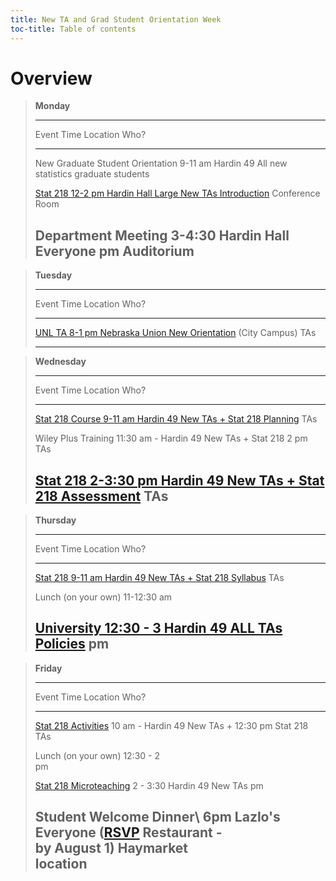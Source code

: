 ```yaml
---
title: New TA and Grad Student Orientation Week
toc-title: Table of contents
---
```


# Overview

<div>

> **Monday**
>
>   --------------------------------------------------------------------------------------
>   Event                                Time     Location            Who?
>   ------------------------------------ -------- ------------------- --------------------
>   New Graduate Student Orientation     9-11 am  Hardin 49           All new statistics
>                                                                     graduate students
>
>   [Stat 218                            12-2 pm  Hardin Hall Large   New TAs
>   Introduction](01-introduction.qmd)            Conference Room     
>
>   Department Meeting                   3-4:30   Hardin Hall         Everyone
>                                        pm       Auditorium          
>   --------------------------------------------------------------------------------------

</div>

<div>

> **Tuesday**
>
>   -----------------------------------------------------------------------------------------------------
>   Event                                                                 Time   Location          Who?
>   --------------------------------------------------------------------- ------ ----------------- ------
>   [UNL TA                                                               8-1 pm Nebraska Union    New
>   Orientation](https://events.unl.edu/gradstudies/2022/08/16/165120/)          (City Campus)     TAs
>
>   -----------------------------------------------------------------------------------------------------

</div>

<div>

> **Wednesday**
>
>   ------------------------------------------------------------------------------
>   Event                               Time        Location   Who?
>   ----------------------------------- ----------- ---------- -------------------
>   [Stat 218 Course                    9-11 am     Hardin 49  New TAs + Stat 218
>   Planning](02-course-planning.qmd)                          TAs
>
>   Wiley Plus Training                 11:30 am -  Hardin 49  New TAs + Stat 218
>                                       2 pm                   TAs
>
>   [Stat 218                           2-3:30 pm   Hardin 49  New TAs + Stat 218
>   Assessment](03-assessment.qmd)                             TAs
>   ------------------------------------------------------------------------------

</div>

<div>

> **Thursday**
>
>   --------------------------------------------------------------------------
>   Event                           Time        Location   Who?
>   ------------------------------- ----------- ---------- -------------------
>   [Stat 218                       9-11 am     Hardin 49  New TAs + Stat 218
>   Syllabus](04-syllabus.qmd)                             TAs
>
>   Lunch (on your own)             11-12:30 am            
>
>   [University                     12:30 - 3   Hardin 49  ALL TAs
>   Policies](05-policies.qmd)      pm                     
>   --------------------------------------------------------------------------

</div>

<div>

> **Friday**
>
>   --------------------------------------------------------------------------------------------------------------------------------------------------
>   Event                                                                                                          Time      Location       Who?
>   -------------------------------------------------------------------------------------------------------------- --------- -------------- ----------
>   [Stat 218 Activities](06-activities.qmd)                                                                       10 am -   Hardin 49      New TAs +
>                                                                                                                  12:30 pm                 Stat 218
>                                                                                                                                           TAs
>
>   Lunch (on your own)                                                                                            12:30 - 2                
>                                                                                                                  pm                       
>
>   [Stat 218 Microteaching](07-microteaching.qmd)                                                                 2 - 3:30  Hardin 49      New TAs
>                                                                                                                  pm                       
>
>   Student Welcome Dinner\                                                                                        6pm       Lazlo's        Everyone
>   ([RSVP](https://docs.google.com/forms/d/e/1FAIpQLSeq9MelnThsovox3cRawsbP_DbxtKqoZFme0hOMNtt7VYq0cw/viewform)             Restaurant -   
>   by August 1)                                                                                                             Haymarket      
>                                                                                                                            location       
>   --------------------------------------------------------------------------------------------------------------------------------------------------

</div>
